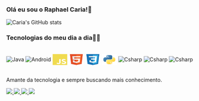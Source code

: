 
### Olá eu sou o Raphael Caria!👋

![Caria's GitHub stats](https://github-readme-stats.vercel.app/api?username=RaphaelCaria&show_icons=true&theme=radical)
### Tecnologias do meu dia a dia👨‍💻

<div style="display: inline_block"><br>
          <img align="center" alt="Java" height="30" width="40" src="https://cdn.jsdelivr.net/gh/devicons/devicon/icons/java/java-plain.svg">
          <img align="center" alt="Android" height="30" width="40" src="https://cdn.jsdelivr.net/gh/devicons/devicon/icons/androidstudio/androidstudio-original.svg">
          <img align="center" alt="Js" height="30" width="40" src="https://raw.githubusercontent.com/devicons/devicon/master/icons/javascript/javascript-plain.svg">
          <img align="center" alt="HTML" height="30" width="40" src="https://raw.githubusercontent.com/devicons/devicon/master/icons/html5/html5-original.svg">
          <img align="center" alt="CSS" height="30" width="40" src="https://raw.githubusercontent.com/devicons/devicon/master/icons/css3/css3-original.svg">
          <img align="center" alt="Python" height="30" width="40" src="https://raw.githubusercontent.com/devicons/devicon/master/icons/python/python-original.svg">
          <img align="center" alt="Csharp" height="30" width="40" src="https://cdn.jsdelivr.net/gh/devicons/devicon/icons/csharp/csharp-original.svg">
          <img align="center" alt="Csharp" height="30" width="40" src="https://cdn.jsdelivr.net/gh/devicons/devicon/icons/mysql/mysql-original-wordmark.svg">
          <img align="center" alt="Csharp" height="30" width="40" src="https://cdn.jsdelivr.net/gh/devicons/devicon/icons/php/php-original.svg">
          
</div></br>

Amante da tecnologia e sempre buscando mais conhecimento.

<div>
<a href = "https://www.linkedin.com/in/raphael-caria-81a730223/">
          <img src="https://img.shields.io/badge/LinkedIn-0077B5?style=for-the-badge&logo=linkedin&logoColor=white" target="_blank">
<a href = "mailto:rstcaria19@gmail.com">
          <img src="https://img.shields.io/badge/-Gmail-%23333?style=for-the-badge&logo=gmail&logoColor=white" target="_blank">
 </a>
<a href ="https://wa.me/5511994916897">
          <img src="https://img.shields.io/badge/WhatsApp-25D366?style=for-the-badge&logo=whatsapp&logoColor=white" target="_blank">
</a>
<a href ="https://instagram.com/raphacaria?utm_source=qr&igshid=NGExMmI2YTkyZg%3D%3D">
          <img src="https://img.shields.io/badge/Instagram-E4405F?style=for-the-badge&logo=instagram&logoColor=white" target="_blank">
</a>
</div>
